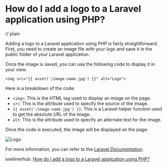 # How do I add a logo to a Laravel application using PHP?
// plain

Adding a logo to a Laravel application using PHP is fairly straightforward. First, you need to create an image file with your logo and save it in the public folder of your Laravel application.

Once the image is saved, you can use the following code to display it in your view:
```
<img src="{{ asset('/image-name.jpg') }}" alt="Logo">
```

Here is a breakdown of the code:
- `<img>`: This is the HTML tag used to display an image on the page.
- `src`: This is the attribute used to specify the source of the image.
- `{{ asset('/image-name.jpg') }}`: This is a Laravel helper function used to get the absolute URL of the image.
- `alt`: This is the attribute used to specify an alternate text for the image.

Once the code is executed, the image will be displayed on the page:

![Logo](image-name.jpg)

For more information, you can refer to the [Laravel Documentation](https://laravel.com/docs/7.x/helpers#method-asset).

onelinerhub: [How do I add a logo to a Laravel application using PHP?](https://onelinerhub.com/php-laravel/how-do-i-add-a-logo-to-a-laravel-application-using-php)